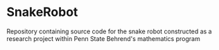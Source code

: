 # SnakeRobot
Repository containing source code for the snake robot constructed as a research project within Penn State Behrend's mathematics program
